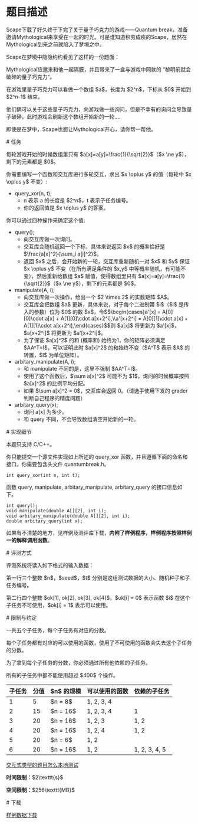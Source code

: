# 题目描述

<p>Scape下载了好久终于下完了关于量子巧克力的游戏——Quantum break，准备邀请Mythological来享受在一起的时光。可是谁知道积劳成疾的Scape，居然在Mythological到来之前就陷入了梦境之中。</p>
<p>Scape在梦境中隐隐约约看见了这样的一份题面：</p>
<p>Mythological应邀来和他一起隔膜，并且带来了一盒与游戏中同款的 ”黎明前就会破碎的量子巧克力“。</p>
<p>在游戏里量子巧克力可以看做一个数组 $a$，长度为 $2^n$，下标从 $0$ 开始到 $2^n-1$ 结束。</p>
<p>他们俩可以关于这些量子巧克力，向游戏做一些询问，但是不幸有的询问会导致量子破碎，此时游戏会刷新这个数组开始新的一轮....</p>
<p>即使是在梦中，Scape也想让Mythological开心，请你帮一帮他。</p>
# 任务


<p>每轮游戏开始的时候数组里只有 $a[x]=a[y]=\frac{1}{\sqrt{2}}$（$x \ne y$），剩下的元素都是 $0$。</p>
<p>你需要编写一个函数和交互库进行多轮交互，求出 $x \oplus y$ 的值（每轮中 $x \oplus y$ 不变）:</p>
<ul><li>query_xor(n, t);<ul><li>n 表示 a 的长度是 $2^n$，t 表示子任务编号。</li>
<li>你的返回值是 $x \oplus y$ 的答案。</li>
</ul></li>
</ul><p>你可以通过四种操作来确定这个值:</p>
<ul><li>query();<ul><li>向交互库做一次询问。</li>
<li>交互库会随机返回一个下标，具体来说返回 $x$ 的概率恰好是 $\frac{a[x]^2}{\sum_i a[i]^2}$。</li>
<li>返回 $x$ 之后，会开始新的一轮，交互库重新随机一对 $x$ 和 $y$ 保证 $x \oplus y$ 不变（在所有满足条件的 $x,y$ 中等概率随机，有可能不变），然后重新给数组 $a$ 赋值，使得数组里只有 $a[x]=a[y]=\frac{1}{\sqrt{2}}$（$x \ne y$），剩下的元素都是 $0$。</li>
</ul></li>
<li>manipulate(A, i);<ul><li>向交互库做一次操作，给出一个 $2 \times 2$ 的实数矩阵 $A$。</li>
<li>交互库会把数组 $a$ 更新，具体来说，对于每个二进制第 $i$（$i$ 是传入的参数）位为 $0$ 的数 $x$，令$$\begin{cases}a&#39;[x] = A[0][0]\cdot a[x] + A[1][0]\cdot a[x+2^i],\\a&#39;[x+2^i] = A[0][1]\cdot a[x] + A[1][1]\cdot a[x+2^i],\end{cases}$$则 $a[x]$ 将更新为 $a&#39;[x]$，$a[x+2^i]$ 将更新为 $a&#39;[x+2^i]$。</li>
<li>为了保证 $a[x]^2$ 的和 (概率和) 始终为1，你的矩阵必须满足 $AA^T=I$，可以证明此时 $a[x]^2$ 的和始终不变（$A^T$ 表示 $A$ 的转置，$I$ 为单位矩阵）。</li>
</ul></li>
<li>arbitary_manipulate(A, i);<ul><li>和 manipulate 不同的是，这里不强制 $AA^T=I$。</li>
<li>使用了这个函数后，$\sum a[x]^2$ 可能不为 $1$，询问的时候概率按照 $a[x]^2$ 的比例平均分配。</li>
<li>如果 $\sum a[x]^2 = 0$，交互库会返回 0。（请选手使用下发的 grader 判断自己程序的精度问题）</li>
</ul></li>
<li>arbitary_query(x);<ul><li>询问 a[x] 为多少。</li>
<li>和 query 不同，不会导致数组清空开始新的一轮。</li>
</ul></li>
</ul># 实现细节


<p>本题只支持 C/C++。</p>
<p>你只能提交一个源文件实现如上所述的 query_xor 函数，并且遵循下面的命名和接口。你需要包含头文件 quantumbreak.h。</p>
<pre><code class="sh_cpp">int query_xor(int n, int t);</code></pre>
<p>函数 query, manipulate, arbitary_manipulate, arbitary_query 的接口信息如下。</p>
<pre><code class="sh_cpp">int query();
void manipulate(double A[][2], int i);
void arbitary_manipulate(double A[][2], int i);
double arbitary_query(int x);</code></pre>
<p>如果有不清楚的地方，见样例及测评库下载，<strong>内附了样例程序，样例程序按照样例一的解释调用函数</strong>。</p>
# 评测方式


<p>评测系统将读入如下格式的输入数据：</p>
<p>第一行三个整数 $n$，$seed$，$t$ 分别是这组测试数据的大小、随机种子和子任务编号。</p>
<p>第二行四个整数 $ok[1], ok[2], ok[3], ok[4]$，$ok[i] = 0$ 表示函数 $i$ 在这个子任务不可使用，$ok[i] = 1$ 表示可以使用。</p>
# 限制与约定


<p>一共五个子任务，每个子任务有对应的分数。</p>
<p>每个子任务都有对应的可以使用的函数，使用了不可使用的函数会失去这个子任务的分数。</p>
<p>为了拿到每个子任务的分数，你必须通过所有他依赖的子任务。</p>
<p>所有的子任务中都不能使用超过 $400$ 个操作。</p>
<div class="table-responsive">
    <table class="table table-bordered table-text-center table-vertical-middle"><thead><tr><th>子任务</th><th>分值</th><th>$n$ 的规模</th><th>可以使用的函数</th><th>依赖的子任务</th></tr></thead><tbody><tr><td>1</td><td>5</td><td>$n = 8$</td><td>1, 2, 3, 4</td><td></td></tr><tr><td>2</td><td>15</td><td>$n = 16$</td><td>1, 2, 3, 4</td><td>1</td></tr><tr><td>3</td><td>20</td><td>$n = 16$</td><td>1, 2, 3</td><td>1, 2</td></tr><tr><td>4</td><td>20</td><td>$n = 16$</td><td>1, 2, 4</td><td>1, 2</td></tr><tr><td>5</td><td>20</td><td>$n = 6$</td><td>1, 2</td><td></td></tr><tr><td>6</td><td>20</td><td>$n = 16$</td><td>1, 2</td><td>1, 2, 3, 4, 5</td></tr></tbody></table></div>

<p><a href="/faq">交互式类型的题目怎么本地测试</a></p>
<p><strong>时间限制：</strong>$2\texttt{s}$</p>
<p><strong>空间限制：</strong>$256\texttt{MB}$</p>
# 下载


<p><a href="/download.php?type=problem&amp;id=328">样例数据下载</a></p>
